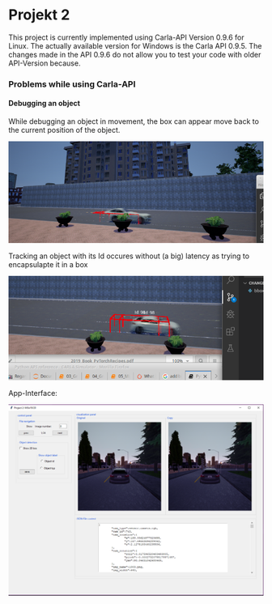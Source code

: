 # Projekt 2

This project is currently implemented using Carla-API Version 0.9.6 for Linux. The actually available version for Windows is the Carla API 0.9.5. The changes made in the API 0.9.6 do not allow you to test your code with older API-Version because.

### Problems while using Carla-API

#### Debugging an object
While debugging an object in movement, the box can appear move back to the current position of the object.

![Vehicle debug](./img/box_verzoegerung.png)

Tracking an object with its Id occures without (a big) latency as trying to encapsulapte it in a box

![Vehicle debug](./img/id_sichtbar.png)


App-Interface:

![app](./img/app-interface.PNG)